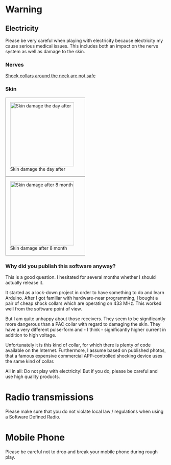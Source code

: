 # Warning

## Electricity

Please be very careful when playing with electricity because electricity
my cause serious medical issues. This includes both an impact on the
nerve system as well as damage to the skin.

### Nerves 

[Shock collars around the neck are not safe](https://threadreaderapp.com/thread/1292957970742087680.html)

### Skin

<div style="padding:1em; border: 1px #AAA solid; width: 220px; margin-right: 1em; display: inline-block">
<img alt="Skin damage the day after" src="https://drive.google.com/uc?export=view&id=1rIxe512f4U99w-d3UyO9osXgcslo4aUV" width="200"><br>
Skin damage the day after
</div>

<div style="padding:1em; border: 1px #AAA solid; width: 220px; display: inline-block">
<img alt="Skin damage after 8 month" src="https://drive.google.com/uc?export=view&id=1crnB7FcD3w_kUqqiNC0t9Hj6Sz86gjp1" width="200"><br>
Skin damage after 8 month
</div>

<br style="clear: both">

### Why did you publish this software anyway?

This is a good question. I hesitated for several months whether I should
actually release it. 

It started as a lock-down project in order to have something to do and
learn Arduino. After I got familiar with hardware-near programming,
I bought a pair of cheap shock collars which are operating on 433 MHz.
This worked well from the software point of view.

But I am quite unhappy about those receivers. They seem to be significantly
more dangerous than a PAC collar with regard to damaging the skin.
They have a very different pulse-form and - I think - significantly higher
current in addition to high voltage.

Unfortunately it is this kind of collar, for which there is plenty of 
code available on the Internet. Furthermore, I assume based on
published photos, that a famous expensive commercial APP-controlled
shocking device uses the same kind of collar.

All in all: Do not play with electricity! But if you do, please be careful
and use high quality products.


# Radio transmissions

Please make sure that you do not violate local law / regulations when using
a Software Defined Radio.


# Mobile Phone

Please be careful not to drop and break your mobile phone during rough play.
